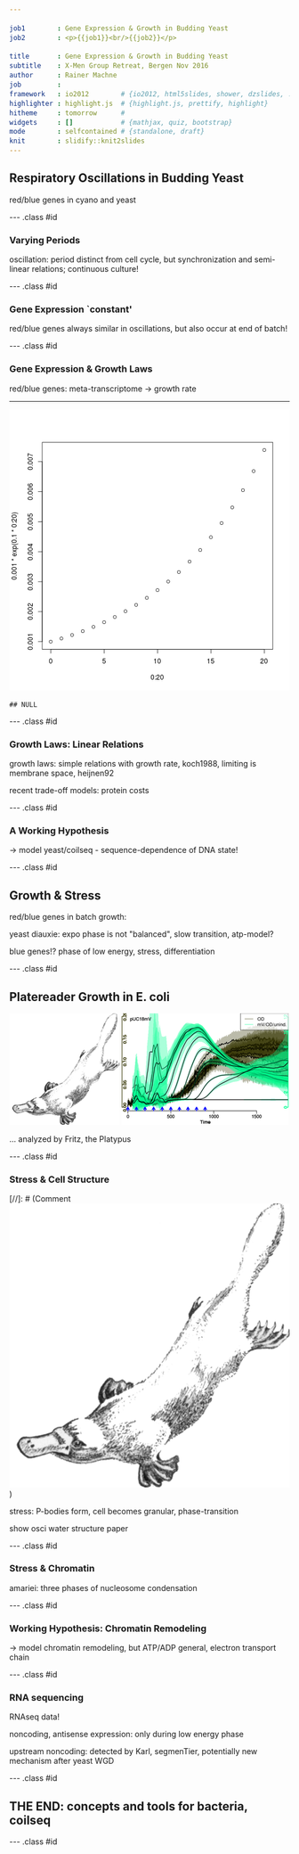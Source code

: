 ```yaml
--- 

job1        : Gene Expression & Growth in Budding Yeast 
job2        : <p>{{job1}}<br/>{{job2}}</p>

title       : Gene Expression & Growth in Budding Yeast 
subtitle    : X-Men Group Retreat, Bergen Nov 2016
author      : Rainer Machne
job         : 
framework   : io2012        # {io2012, html5slides, shower, dzslides, ...}
highlighter : highlight.js  # {highlight.js, prettify, highlight}
hitheme     : tomorrow      # 
widgets     : []            # {mathjax, quiz, bootstrap}
mode        : selfcontained # {standalone, draft}
knit        : slidify::knit2slides
---
```


## Respiratory Oscillations in Budding Yeast 

red/blue genes in cyano and yeast

--- .class #id 

### Varying Periods

oscillation: period distinct from cell cycle, but synchronization
and semi-linear relations; continuous culture! 

--- .class #id 

### Gene Expression `constant' 

red/blue genes always similar in oscillations, but also occur at end 
of batch!

--- .class #id 

### Gene Expression & Growth Laws

red/blue genes: meta-transcriptome -> growth rate 

***

![plot of chunk unnamed-chunk-1](assets/fig/unnamed-chunk-1-1.png)

```
## NULL
```

--- .class #id 

### Growth Laws: Linear Relations

growth laws: simple relations with growth rate, koch1988,
limiting is membrane space, heijnen92

recent trade-off models: protein costs

--- .class #id 

### A Working Hypothesis

-> model yeast/coilseq - sequence-dependence of DNA state!


--- .class #id 

## Growth & Stress

red/blue genes in batch growth:

yeast diauxie: expo phase is not "balanced", slow transition, atp-model?

blue genes!? phase of low energy, stress, differentiation 

--- .class #id 

## Platereader Growth in E. coli

<img src="assets/img/fritz_the_platypus.gif" alt="https://upload.wikimedia.org/wikipedia/en/c/c2/Platypus_sketch_by_Hmich176.gif" height="200">
<img src="assets/img/ecoli_20141014.png" height="200">

... analyzed by Fritz, the Platypus

--- .class #id 

### Stress & Cell Structure 

[//]: # (Comment ![Fritz](assets/img/fritz_the_platypus.gif))

stress: P-bodies form, cell becomes granular, phase-transition

show osci water structure paper

--- .class #id 

### Stress & Chromatin

amariei: three phases of nucleosome condensation

--- .class #id 

### Working Hypothesis: Chromatin Remodeling

-> model chromatin remodeling, but ATP/ADP general, electron transport chain

--- .class #id 

### RNA sequencing

RNAseq data!

noncoding, antisense expression: only during low energy phase

upstream noncoding: detected by Karl, segmenTier, potentially new mechanism
after yeast WGD

--- .class #id 

## THE END: concepts and tools for bacteria, coilseq

--- .class #id 






